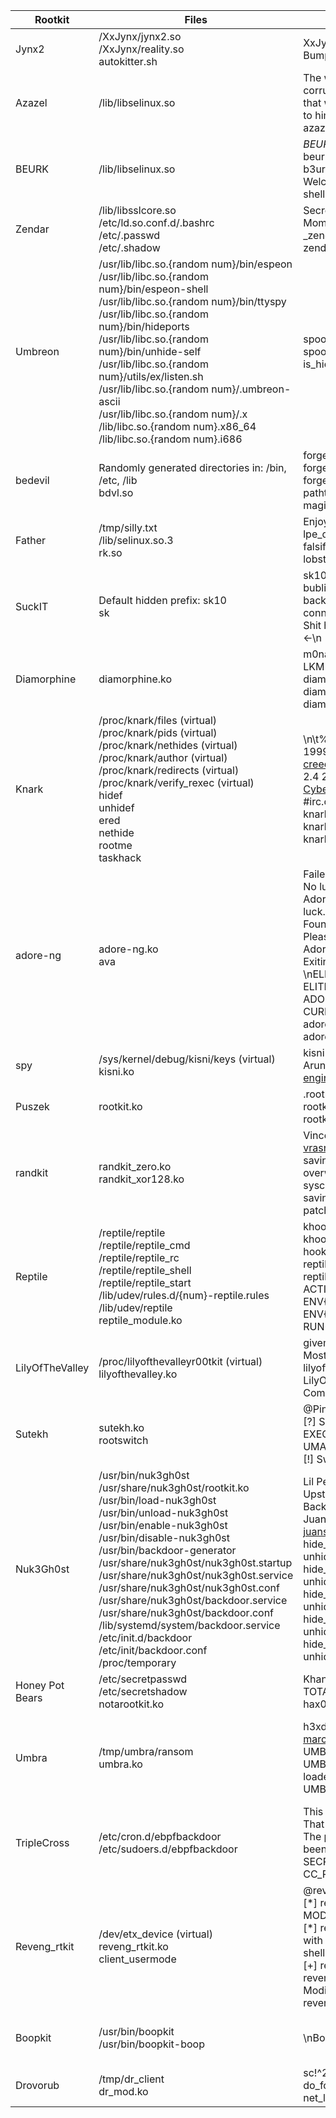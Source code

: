 | Rootkit         | Files                                                                                                                                                                                                                                                                                                                                                                                                                                                                                                                           | Strings                                                                                                                                                                                                                                                                             | Network traffic                                                                                                                                                    |
| --------------- | ------------------------------------------------------------------------------------------------------------------------------------------------------------------------------------------------------------------------------------------------------------------------------------------------------------------------------------------------------------------------------------------------------------------------------------------------------------------------------------------------------------------------------- | ----------------------------------------------------------------------------------------------------------------------------------------------------------------------------------------------------------------------------------------------------------------------------------- | ------------------------------------------------------------------------------------------------------------------------------------------------------------------ |
| Jynx2           | /XxJynx/jynx2.so<br>/XxJynx/reality.so<br>autokitter.sh                                                                                                                                                                                                                                                                                                                                                                                                                                                                         | XxJynx<br>Bump with shell.\\n                                                                                                                                                                                                                                                       | Default ports: 41 – 43<br>SSL encrypted                                                                                                                            |
| Azazel          | /lib/libselinux.so                                                                                                                                                                                                                                                                                                                                                                                                                                                                                                              | The whole earth has been corrupted through the works that were taught by Azazel: to him ascribe all sin.<br>azazel                                                                                                                                                                  | Default unencrypted ports: 61040 - 61050<br>Default encrypted ports: 61051 - 61060<br>Default PAM backdoor port: 61061                                             |
| BEURK           | /lib/libselinux.so                                                                                                                                                                                                                                                                                                                                                                                                                                                                                                              | _BEURK_<br>beurkroot<br>b3urkR0cks<br>Welcome to BEURK's hidden shell ...                                                                                                                                                                                                           | Default lport: 3000<br>Default rport: 64832<br>Default hidden ports: 64830 - 64840                                                                                 |
| Zendar          | /lib/libsslcore.so<br>/etc/ld.so.conf.d/.bashrc<br>/etc/.passwd<br>/etc/.shadow                                                                                                                                                                                                                                                                                                                                                                                                                                                 | Secret Sex Loaf of a Single Mom<br>_zendar<br>zendarU<br>                                                                                                                                                                                                                           |                                                                                                                                                                    |
| Umbreon         | /usr/lib/libc.so.{random num}/bin/espeon<br>/usr/lib/libc.so.{random num}/bin/espeon-shell<br>/usr/lib/libc.so.{random num}/bin/ttyspy<br>/usr/lib/libc.so.{random num}/bin/hideports<br>/usr/lib/libc.so.{random num}/bin/unhide-self<br>/usr/lib/libc.so.{random num}/utils/ex/listen.sh<br>/usr/lib/libc.so.{random num}/.umbreon-ascii<br>/usr/lib/libc.so.{random num}/.x<br>/lib/libc.so.{random num}.x86_64<br>/lib/libc.so.{random num}.i686<br>                                                                        | spoof_maps<br>spoof_smaps<br>is_hideport                                                                                                                                                                                                                                            | PAM backdoor port: random > 65000<br>Default hidden ports: 196 - 198                                                                                               |
| bedevil         | Randomly generated directories in: /bin, /etc, /lib<br>bdvl.so                                                                                                                                                                                                                                                                                                                                                                                                                                                                  | forge_maps<br>forge_smaps<br>forge_numamaps<br>pathtracked<br>magicusr                                                                                                                                                                                                              |                                                                                                                                                                    |
| Father          | /tmp/silly.txt<br>/lib/selinux.so.3<br>rk.so                                                                                                                                                                                                                                                                                                                                                                                                                                                                                    | Enjoy the shell!<br>lpe_drop_shell<br>falsify_tcp<br>lobster                                                                                                                                                                                                                        | Default rport: 54321<br>Unencrypted bash shell                                                                                                                     |
| SuckIT          | Default hidden prefix: sk10<br>sk                                                                                                                                                                                                                                                                                                                                                                                                                                                                                               | sk10<br>bublifuck<br>backdoor<br>connect_back<br>Shit happens!! -> WE'RE IN <-\\n                                                                                                                                                                                                   | Default port: 80                                                                                                                                                   |
| Diamorphine     | diamorphine.ko                                                                                                                                                                                                                                                                                                                                                                                                                                                                                                                  | m0nad<br>LKM rootkit<br>diamorphine_secret<br>diamorphine_init<br>diamorphine_cleanup                                                                                                                                                                                               |                                                                                                                                                                    |
| Knark           | /proc/knark/files (virtual)<br>/proc/knark/pids (virtual)<br>/proc/knark/nethides (virtual)<br>/proc/knark/author (virtual)<br>/proc/knark/redirects (virtual)<br>/proc/knark/verify_rexec (virtual)<br>hidef<br>unhidef<br>ered<br>nethide<br>rootme<br>taskhack                                                                                                                                                                                                                                                               | \\n\\t%s by Creed @ #hack.se 1999 <creed@sekure.net>\\tPort to 2.4 2001 by Cyberwinds@hotmail.com #irc.openprojects.net\\n<br>knark_hide_file<br>knark_secret_file<br>knark_read                                                                                                    |                                                                                                                                                                    |
| adore-ng        | adore-ng.ko<br>ava                                                                                                                                                                                                                                                                                                                                                                                                                                                                                                              | Failed to authorize myself. No luck, no adore?\\n<br>Adore 1.%d installed. Good luck.\\n<br>Found adore 1.%d installed. Please update adore.<br>Adore NOT installed. Exiting.\\n<br>\\nELITE_UID: %u, ELITE_GID=%u, ADORE_KEY=%s CURRENT_ADORE=%d\\n<br>adore_init<br>adore_cleanup | Default hidden ports: 2222, 7350, 9099, 0                                                                                                                          |
| spy             | /sys/kernel/debug/kisni/keys (virtual)<br>kisni.ko                                                                                                                                                                                                                                                                                                                                                                                                                                                                              | kisni<br>Arun Prakash Jana <engineerarun@gmail.com>                                                                                                                                                                                                                                 |                                                                                                                                                                    |
| Puszek          | rootkit.ko                                                                                                                                                                                                                                                                                                                                                                                                                                                                                                                      | .rootkit<br>rootkit_start<br>rootkit_end                                                                                                                                                                                                                                            |                                                                                                                                                                    |
| randkit         | randkit_zero.ko<br>randkit_xor128.ko                                                                                                                                                                                                                                                                                                                                                                                                                                                                                            | Vincent Rasneur <vrasneur@free.fr><br>saving getrandom syscall\\n<br>overwriting getrandom syscall\\n<br>saving random fops\\n<br>patching random fops\\n                                                                                                                           |                                                                                                                                                                    |
| Reptile         | /reptile/reptile<br>/reptile/reptile_cmd<br>/reptile/reptile_rc<br>/reptile/reptile_shell<br>/reptile/reptile_start<br>/lib/udev/rules.d/{num}-reptile.rules<br>/lib/udev/reptile<br>reptile_module.ko                                                                                                                                                                                                                                                                                                                          | khook_sys_kill<br>khook_vfs_read<br>hook_tcp4_seq_show<br>reptile_init<br>reptile_exit<br>ACTION=="add", ENV{MAJOR}=="1", ENV{MINOR}=="8", RUN+="/lib/udev/reptile"                                                                                                                 | Default rport: 666<br>Default lport: 4444                                                                                                                          |
| LilyOfTheValley | /proc/lilyofthevalleyr00tkit (virtual)<br>lilyofthevalley.ko                                                                                                                                                                                                                                                                                                                                                                                                                                                                    | givemerootprivileges<br>Mostafa Algayar<br>lilyofthevalleyr00tkit<br>LilyOfTheValley Commands\\n                                                                                                                                                                                    |                                                                                                                                                                    |
| Sutekh          | sutekh.ko<br>rootswitch                                                                                                                                                                                                                                                                                                                                                                                                                                                                                                         | @Pink_P4nther<br>[?] SCT: [0x%llx]\\n[?] EXECVE: [0x%llx]\\n[?] UMASK: [0x%llx]<br>[!] Switch hit!\\n                                                                                                                                                                               |                                                                                                                                                                    |
| Nuk3Gh0st       | /usr/bin/nuk3gh0st<br>/usr/share/nuk3gh0st/rootkit.ko<br>/usr/bin/load-nuk3gh0st<br>/usr/bin/unload-nuk3gh0st<br>/usr/bin/enable-nuk3gh0st<br>/usr/bin/disable-nuk3gh0st<br>/usr/bin/backdoor-generator<br>/usr/share/nuk3gh0st/nuk3gh0st.startup<br>/usr/share/nuk3gh0st/nuk3gh0st.service<br>/usr/share/nuk3gh0st/nuk3gh0st.conf<br>/usr/share/nuk3gh0st/backdoor.service<br>/usr/share/nuk3gh0st/backdoor.conf<br>/lib/systemd/system/backdoor.service<br>/etc/init.d/backdoor<br>/etc/init/backdoor.conf<br>/proc/temporary | Lil Peep<br>Upstart backdoor service<br>Backdoor service<br>Juan Schällibaum <juanschallibaum@gmail.com><br>hide_pid<br>unhide_pid<br>hide_file<br>unhide_file<br>hide_tcp_port<br>unhide_tcp_port<br>hide_udp_port<br>unhide_udp_port<br>hide_tcp_packet<br>unhide_tcp_packet      | Frequent reverse connections to remote host/port in prespecified intervals<br>Unencrypted bash shell                                                               |
| Honey Pot Bears | /etc/secretpasswd<br>/etc/secretshadow<br>notarootkit.ko                                                                                                                                                                                                                                                                                                                                                                                                                                                                        | Khan, Kleiman, Gao, Song<br>TOTALLY NOT A ROOTKIT<br>hax0r                                                                                                                                                                                                                          |                                                                                                                                                                    |
| Umbra           | /tmp/umbra/ransom<br>umbra.ko                                                                                                                                                                                                                                                                                                                                                                                                                                                                                                   | h3xduck marcossbajo@gmail.com<br>UMBRA LKM<br>UMBRA:: Successfully loaded\\n<br>UMBRA:: hook loaded: %s\\n                                                                                                                                                                          | Default lport: 9000<br>Protocol keywords:<br>UMBRA_PAYLOAD_GET_REVERSE_SHELL<br>UMBRA_HIDE_ROOTKIT<br>UMBRA_SHOW_ROOTKIT<br>UMBRA_ENCRYPT_DIR<br>UMBRA_DECRYPT_DIR |
| TripleCross     | /etc/cron.d/ebpfbackdoor<br>/etc/sudoers.d/ebpfbackdoor                                                                                                                                                                                                                                                                                                                                                                                                                                                                         | This won't be seen<br>That is now hidden<br>The previous message has been hidden<br>SECRETDIR<br>CC_PHANTOM_INIT<br>                                                                                                                                                                | Default lport: 9000, 8000                                                                                                                                          |
| Reveng_rtkit    | /dev/etx_device (virtual)<br>reveng_rtkit.ko<br>client_usermode                                                                                                                                                                                                                                                                                                                                                                                                                                                                 | @reveng007(Soumyanil)\\n\\n<br>[\*] reveng_rtkit: PROTECT MODE => ON! \\n<br>[\*] reveng_rtkit: From rootkit with love :)\\t-> Offering root shell!!<br>[+] reveng_rtkit: Loaded \\n<br>reveng007<br>Modifying Stage of reveng_rtkit                                                |                                                                                                                                                                    |
| Boopkit         | /usr/bin/boopkit<br>/usr/bin/boopkit-boop                                                                                                                                                                                                                                                                                                                                                                                                                                                                                       | \\nBoopkit.\\n                                                                                                                                                                                                                                                                      | Default lport: 22<br>Default rport: 3535<br>TCP SYN with empty checksum<br>ACK-RST against TCP service                                                             |
| Drovorub        | /tmp/dr_client<br>dr_mod.ko                                                                                                                                                                                                                                                                                                                                                                                                                                                                                                     | sc!^2a<br>do_fork<br>net_list_request                                                                                                                                                                                                                                               | WebSocket Ping:<br>89 10 7b 22 70 69 6e 67 22 3a 22 70 69 6e 67 22 7d 0a                                                                                           |
